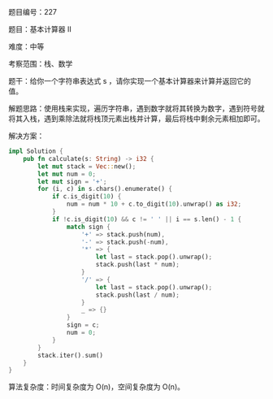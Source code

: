 题目编号：227

题目：基本计算器 II

难度：中等

考察范围：栈、数学

题干：给你一个字符串表达式 s ，请你实现一个基本计算器来计算并返回它的值。

解题思路：使用栈来实现，遍历字符串，遇到数字就将其转换为数字，遇到符号就将其入栈，遇到乘除法就将栈顶元素出栈并计算，最后将栈中剩余元素相加即可。

解决方案：

```rust
impl Solution {
    pub fn calculate(s: String) -> i32 {
        let mut stack = Vec::new();
        let mut num = 0;
        let mut sign = '+';
        for (i, c) in s.chars().enumerate() {
            if c.is_digit(10) {
                num = num * 10 + c.to_digit(10).unwrap() as i32;
            }
            if !c.is_digit(10) && c != ' ' || i == s.len() - 1 {
                match sign {
                    '+' => stack.push(num),
                    '-' => stack.push(-num),
                    '*' => {
                        let last = stack.pop().unwrap();
                        stack.push(last * num);
                    }
                    '/' => {
                        let last = stack.pop().unwrap();
                        stack.push(last / num);
                    }
                    _ => {}
                }
                sign = c;
                num = 0;
            }
        }
        stack.iter().sum()
    }
}
```

算法复杂度：时间复杂度为 O(n)，空间复杂度为 O(n)。